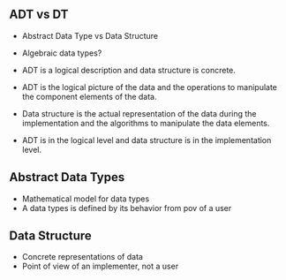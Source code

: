 ## ADT vs DT

- Abstract Data Type vs Data Structure
- Algebraic data types?

- ADT is a logical description and data structure is concrete.

- ADT is the logical picture of the data and the operations to manipulate the
  component elements of the data.
- Data structure is the actual representation of the data during the implementation
  and the algorithms to manipulate the data elements.

- ADT is in the logical level and data structure is in the implementation level.

## Abstract Data Types

- Mathematical model for data types
- A data types is defined by its behavior from pov of a user

## Data Structure

- Concrete representations of data
- Point of view of an implementer, not a user
